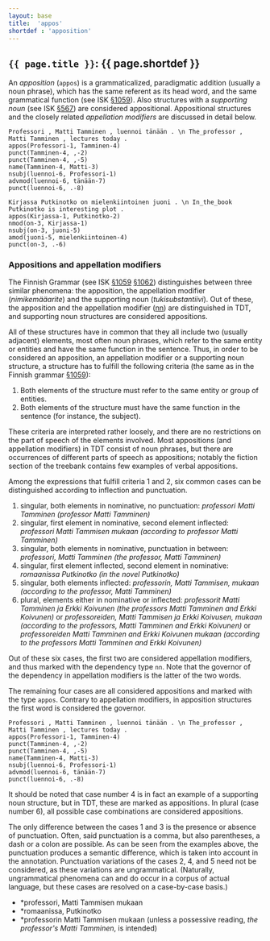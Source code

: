 ```yaml
---
layout: base
title:  'appos'
shortdef : 'apposition'
---
```


## `{{ page.title }}`: {{ page.shortdef }}

An *apposition* (`appos`) is a grammaticalized, paradigmatic addition (usually a noun phrase), which has the same referent as its head word, and the same grammatical function (see ISK <a href="http://scripta.kotus.fi/visk/sisallys.php?p=1059">§1059</a>). Also structures with a *supporting noun* (see ISK <a href="http://scripta.kotus.fi/visk/sisallys.php?p=567">§567</a>) are considered appositional. Appositional structures and the closely related *appellation modifiers* are discussed in detail below.

<!-- fname:appos1.pdf -->
~~~ sdparse
Professori , Matti Tamminen , luennoi tänään . \n The_professor , Matti Tamminen , lectures today .
appos(Professori-1, Tamminen-4)
punct(Tamminen-4, ,-2)
punct(Tamminen-4, ,-5)
name(Tamminen-4, Matti-3)
nsubj(luennoi-6, Professori-1)
advmod(luennoi-6, tänään-7)
punct(luennoi-6, .-8)
~~~

<!-- fname:appos2.pdf -->
~~~ sdparse
Kirjassa Putkinotko on mielenkiintoinen juoni . \n In_the_book Putkinotko is interesting plot .
appos(Kirjassa-1, Putkinotko-2)
nmod(on-3, Kirjassa-1)
nsubj(on-3, juoni-5)
amod(juoni-5, mielenkiintoinen-4)
punct(on-3, .-6)
~~~

<!--details-->

### Appositions and appellation modifiers

The Finnish Grammar (see ISK <a
href="http://scripta.kotus.fi/visk/sisallys.php?p=1059">§1059</a> <a
href="http://scripta.kotus.fi/visk/sisallys.php?p=1062">§1062</a>)
distinguishes between three similar phenomena: the apposition, the
appellation modifier (*nimikemääarite*) and the supporting noun
(*tukisubstantiivi*). Out of these, the apposition and the appellation
modifier ([nn]()) are
distinguished in TDT, and supporting noun structures are considered
appositions.

All of these structures have in common that they all include two
(usually adjacent) elements, most often noun phrases, which refer to
the same entity or entities and have the same function in the
sentence. Thus, in order to be considered an apposition, an
appellation modifier or a supporting noun structure, a structure has
to fulfill the following criteria (the same as in the Finnish
grammar <a
href="http://scripta.kotus.fi/visk/sisallys.php?p=1059">§1059</a>):


1. Both elements of the structure must refer to the same entity
    or group of entities.
1. Both elements of the structure must have the same function
    in the sentence (for instance, the subject).

These criteria are interpreted rather loosely, and there are no
restrictions on the part of speech of the elements involved. Most
appositions (and appellation modifiers) in TDT consist of noun
phrases, but there are occurrences of different parts of speech as
appositions; notably the fiction section of the treebank contains
few examples of verbal appositions.

Among the expressions that fulfill criteria 1 and 2, six common
cases can be distinguished according to inflection and punctuation.

1. singular, both elements in nominative, no punctuation: *professori Matti Tamminen (professor Matti Tamminen)*
1. singular, first element in nominative, second element inflected: *professori Matti Tammisen mukaan (according to professor Matti Tamminen)*
1. singular, both elements in nominative, punctuation in between: *professori, Matti Tamminen (the professor, Matti Tamminen)*
1. singular, first element inflected, second element in nominative: *romaanissa Putkinotko (in the novel Putkinotko)*
1. singular, both elements inflected: *professorin, Matti Tammisen, mukaan (according to the professor, Matti Tamminen)*
1. plural, elements either in nominative or inflected: *professorit Matti Tamminen ja Erkki Koivunen (the professors Matti Tamminen and Erkki Koivunen)* or *professoreiden, Matti Tammisen ja Erkki Koivusen, mukaan (according to the professors, Matti Tamminen and Erkki Koivunen)* or *professoreiden Matti Tamminen and Erkki Koivunen mukaan (according to the professors Matti Tamminen and Erkki Koivunen)*

Out of these six cases, the first two are considered appellation
modifiers, and thus marked with the dependency type
`nn`. Note that the governor of the dependency in
appellation modifiers is the latter of the two words.

<!-- TODO missing fig \myfigexample{nn_appellation.pdf} -->

The remaining four cases are all considered appositions and marked
with the type `appos`. Contrary to appellation modifiers, in
apposition structures the first word is considered the governor.

<!-- fname:appos1.pdf -->
~~~ sdparse
Professori , Matti Tamminen , luennoi tänään . \n The_professor , Matti Tamminen , lectures today .
appos(Professori-1, Tamminen-4)
punct(Tamminen-4, ,-2)
punct(Tamminen-4, ,-5)
name(Tamminen-4, Matti-3)
nsubj(luennoi-6, Professori-1)
advmod(luennoi-6, tänään-7)
punct(luennoi-6, .-8)
~~~

It should be noted that case number 4 is in fact an example of a
supporting noun structure, but in TDT, these are marked as
appositions. In plural (case number 6), all possible case
combinations are considered appositions.

The only difference between the cases 1 and 3 is the presence or
absence of punctuation. Often, said punctuation is a comma, but also
parentheses, a dash or a colon are possible. As can be seen from the
examples above, the punctuation produces a semantic difference,
which is taken into account in the annotation. Punctuation
variations of the cases 2, 4, and 5 need not be considered, as these
variations are ungrammatical. (Naturally, ungrammatical phenomena
can and do occur in a corpus of actual language, but these cases are
resolved on a case-by-case basis.)

- \*professori, Matti Tammisen mukaan
- \*romaanissa, Putkinotko
- \*professorin Matti Tammisen mukaan (unless a possessive reading, *the
        professor's Matti Tamminen*, is intended)


